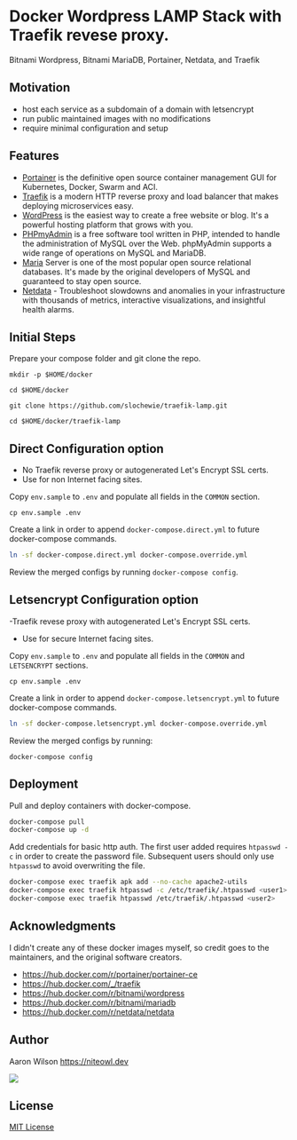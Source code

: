 # Docker Wordpress LAMP Stack with Traefik revese proxy.
Bitnami Wordpress, Bitnami MariaDB, Portainer, Netdata, and Traefik

## Motivation

- host each service as a subdomain of a domain with letsencrypt
- run public maintained images with no modifications
- require minimal configuration and setup

## Features

- [Portainer](https://www.portainer.io/) is the definitive open source container management GUI for Kubernetes, Docker, Swarm and ACI.
- [Traefik](https://traefik.io/) is a modern HTTP reverse proxy and load balancer that makes deploying microservices easy.
- [WordPress](https://wordpress.org/) is the easiest way to create a free website or blog. It's a powerful hosting platform that grows with you.
- [PHPmyAdmin](https://www.phpmyadmin.net/) is a free software tool written in PHP, intended to handle the administration of MySQL over the Web. phpMyAdmin supports a wide range of operations on MySQL and MariaDB.
- [Maria](https://mariadb.org/) Server is one of the most popular open source relational databases. It's made by the original developers of MySQL and guaranteed to stay open source.
- [Netdata](https://www.netdata.cloud/) - Troubleshoot slowdowns and anomalies in your infrastructure with thousands of metrics, interactive visualizations, and insightful health alarms.

## Initial Steps
Prepare your compose folder and git clone the repo.
```
mkdir -p $HOME/docker
```
```
cd $HOME/docker
```
```
git clone https://github.com/slochewie/traefik-lamp.git
```
```
cd $HOME/docker/traefik-lamp
```

## Direct Configuration option
- No Traefik reverse proxy or autogenerated Let's Encrypt SSL certs.
- Use for non Internet facing sites.

Copy `env.sample` to `.env` and populate all fields in the `COMMON` section.
```
cp env.sample .env
```

Create a link in order to append `docker-compose.direct.yml` to future docker-compose commands.

```bash
ln -sf docker-compose.direct.yml docker-compose.override.yml
```

Review the merged configs by running `docker-compose config`.

## Letsencrypt Configuration option
-Traefik revese proxy with autogenerated Let's Encrypt SSL certs.
- Use for secure Internet facing sites.

Copy `env.sample` to `.env` and populate all fields in the `COMMON` and `LETSENCRYPT` sections.
```
cp env.sample .env
```

Create a link in order to append `docker-compose.letsencrypt.yml` to future docker-compose commands.

```bash
ln -sf docker-compose.letsencrypt.yml docker-compose.override.yml
```

Review the merged configs by running:
```
docker-compose config
```

## Deployment

Pull and deploy containers with docker-compose.

```bash
docker-compose pull
docker-compose up -d
```

Add credentials for basic http auth. The first user added requires `htpasswd -c`
in order to create the password file. Subsequent users should only use `htpasswd` to avoid overwriting the file.

```bash
docker-compose exec traefik apk add --no-cache apache2-utils
docker-compose exec traefik htpasswd -c /etc/traefik/.htpasswd <user1>
docker-compose exec traefik htpasswd /etc/traefik/.htpasswd <user2>
```

## Acknowledgments

I didn't create any of these docker images myself, so credit goes to the
maintainers, and the original software creators.

- https://hub.docker.com/r/portainer/portainer-ce
- https://hub.docker.com/_/traefik
- https://hub.docker.com/r/bitnami/wordpress
- https://hub.docker.com/r/bitnami/mariadb
- https://hub.docker.com/r/netdata/netdata

## Author

Aaron Wilson <https://niteowl.dev>

[![](https://cdn.buymeacoffee.com/buttons/default-blue.png)](https://www.buymeacoffee.com/slowchewie)

## License

[MIT License](./LICENSE)
